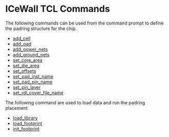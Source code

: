 # ICeWall TCL Commands

The following commands can be used from the command prompt to define the padring structure for the chip.
 - [add_cell](add_cell.md)
 - [add_pad](add_pad.md)
 - [add_power_nets](add_power_nets.md)
 - [add_ground_nets](add_ground_nets.md)
 - [set_core_area](set_core_area.md)
 - [set_die_area](set_die_area.md)
 - [set_offsets](set_offsets.md)
 - [set_pad_inst_name](set_pad_inst_name.md)
 - [set_pad_pin_name](set_pad_pin_name.md)
 - [set_pin_layer](set_pin_layer.md)
 - [set_rdl_cover_file_name](set_rdl_cover_file_name.md)

The following command are used to load data and run the padring placement
 - [load_library](load_library.md)
 - [load_footprint](load_footprint.md)
 - [init_footprint](init_footprint.md)

